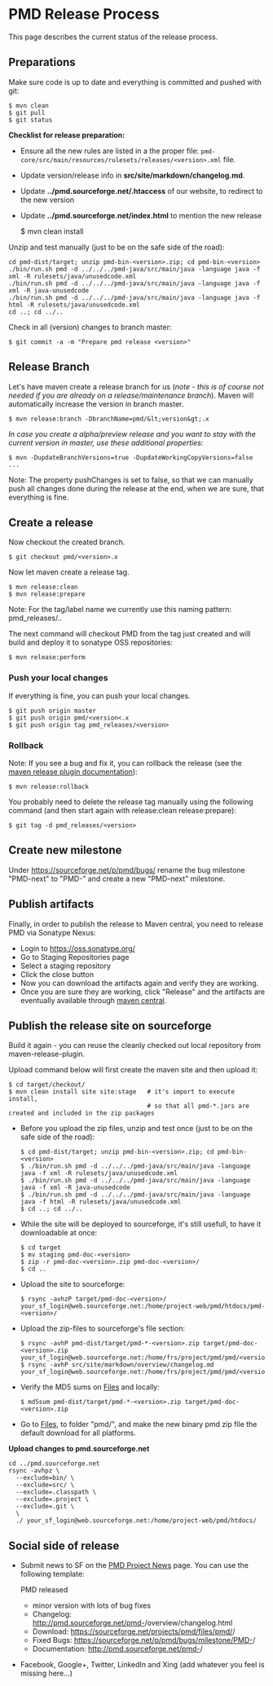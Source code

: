 <!--
        <author email="rpelisse@users.sourceforge.net">Romain Pelisse</author>
        <author email="adangel@users.sourceforge.net">Andreas Dangel</author>
-->

# PMD Release Process

This page describes the current status of the release process.

## Preparations

Make sure code is up to date and everything is committed and pushed with git:

    $ mvn clean
    $ git pull
    $ git status

**Checklist for release preparation:**

*   Ensure all the new rules are listed in a the proper file:
    `pmd-core/src/main/resources/rulesets/releases/<version>.xml` file.
*   Update version/release info in **src/site/markdown/changelog.md**.
*   Update **../pmd.sourceforge.net/.htaccess** of our website, to redirect to the new version
*   Update **../pmd.sourceforge.net/index.html** to mention the new release

    $ mvn clean install

Unzip and test manually (just to be on the safe side of the road):

    cd pmd-dist/target; unzip pmd-bin-<version>.zip; cd pmd-bin-<version>
    ./bin/run.sh pmd -d ../../../pmd-java/src/main/java -language java -f xml -R rulesets/java/unusedcode.xml
    ./bin/run.sh pmd -d ../../../pmd-java/src/main/java -language java -f xml -R java-unusedcode
    ./bin/run.sh pmd -d ../../../pmd-java/src/main/java -language java -f html -R rulesets/java/unusedcode.xml
    cd ..; cd ../..

Check in all (version) changes to branch master:

    $ git commit -a -m "Prepare pmd release <version>"

## Release Branch

Let's have maven create a release branch for us (<em>note - this is of course not
needed if you are already on a release/maintenance branch</em>). Maven will automatically
increase the version in branch master.

    $ mvn release:branch -DbranchName=pmd/&lt;version&gt;.x

<em>In case you create a alpha/preview release and you want to stay with the current
version in master, use these additional properties:</em>

    $ mvn -DupdateBranchVersions=true -DupdateWorkingCopyVersions=false ...

Note: The property pushChanges is set to false, so that we can manually
push all changes done during the release at the end, when we are sure,
that everything is fine.

## Create a release

Now checkout the created branch.

    $ git checkout pmd/<version>.x

Now let maven create a release tag.


    $ mvn release:clean
    $ mvn release:prepare

Note: For the tag/label name we currently use this naming pattern:
pmd_releases/<major-version>.<minor-version>.<micro-version>

The next command will checkout PMD from the tag just created and will build
and deploy it to sonatype OSS repositories:

    $ mvn release:perform

### Push your local changes

If everything is fine, you can push your local changes.

    $ git push origin master
    $ git push origin pmd/<version<.x
    $ git push origin tag pmd_releases/<version>

### Rollback

Note: If you see a bug and fix it, you can rollback the release
(see the [maven release plugin documentation](http://maven.apache.org/plugins/maven-release-plugin/examples/rollback-release.html)):

    $ mvn release:rollback

You probably need to delete the release tag manually using the following command (and then
start again with release:clean release:prepare):

    $ git tag -d pmd_releases/<version>

## Create new milestone

Under <https://sourceforge.net/p/pmd/bugs/> rename
the bug milestone "PMD-next" to "PMD-<version>" and create a new "PMD-next" milestone.

## Publish artifacts

Finally, in order to publish the release to Maven central,
you need to release PMD via Sonatype Nexus:

*   Login to <https://oss.sonatype.org/>
*   Go to Staging Repositories page
*   Select a staging repository
*   Click the close button
*   Now you can download the artifacts again and verify they are working.
*   Once you are sure they are working, click "Release" and the artifacts are
    eventually available through
    [maven central](http://repo.maven.apache.org/maven2/net/sourceforge/pmd/pmd/).

## Publish the release site on sourceforge

Build it again - you can reuse the cleanly checked out local repository from maven-release-plugin.

Upload command below will first create the maven site and then upload it:

    $ cd target/checkout/
    $ mvn clean install site site:stage   # it's import to execute install,
                                          # so that all pmd-*.jars are created and included in the zip packages

*   Before you upload the zip files, unzip and test once (just to be on the safe side of the road):

        $ cd pmd-dist/target; unzip pmd-bin-<version>.zip; cd pmd-bin-<version>
        $ ./bin/run.sh pmd -d ../../../pmd-java/src/main/java -language java -f xml -R rulesets/java/unusedcode.xml
        $ ./bin/run.sh pmd -d ../../../pmd-java/src/main/java -language java -f xml -R java-unusedcode
        $ ./bin/run.sh pmd -d ../../../pmd-java/src/main/java -language java -f html -R rulesets/java/unusedcode.xml
        $ cd ..; cd ../..

*   While the site will be deployed to sourceforge, it's still usefull, to have it downloadable at once:

        $ cd target
        $ mv staging pmd-doc-<version>
        $ zip -r pmd-doc-<version>.zip pmd-doc-<version>/
        $ cd ..

*   Upload the site to sourceforge:

        $ rsync -avhzP target/pmd-doc-<version>/ your_sf_login@web.sourceforge.net:/home/project-web/pmd/htdocs/pmd-<version>/

*   Upload the zip-files to sourceforge's file section:

        $ rsync -avhP pmd-dist/target/pmd-*-<version>.zip target/pmd-doc-<version>.zip your_sf_login@web.sourceforge.net:/home/frs/project/pmd/pmd/<version>/
        $ rsync -avhP src/site/markdown/overview/changelog.md your_sf_login@web.sourceforge.net:/home/frs/project/pmd/pmd/<version>/ReadMe.md

*   Verify the MD5 sums on <a href="https://sourceforge.net/projects/pmd/files/pmd/">Files</a> and locally:

        $ md5sum pmd-dist/target/pmd-*-<version>.zip target/pmd-doc-<version>.zip

*   Go to [Files](https://sourceforge.net/projects/pmd/files/pmd/), to folder "pmd/<version>",
    and make the new binary pmd zip file the default download for all platforms.</li>

**Upload changes to pmd.sourceforge.net**

    cd ../pmd.sourceforge.net
    rsync -avhpz \
      --exclude=bin/ \
      --exclude=src/ \
      --exclude=.classpath \
      --exclude=.project \
      --exclude=.git \
      \
      ./ your_sf_login@web.sourceforge.net:/home/project-web/pmd/htdocs/

## Social side of release

*   Submit news to SF on the [PMD Project News](https://sourceforge.net/p/pmd/news/) page. You can use
    the following template:

    PMD <version> released
    
    * minor version with lots of bug fixes
    * Changelog: http://pmd.sourceforge.net/pmd-<version>/overview/changelog.html
    * Download: https://sourceforge.net/projects/pmd/files/pmd/<version>/
    * Fixed Bugs: https://sourceforge.net/p/pmd/bugs/milestone/PMD-<version>/
    * Documentation: http://pmd.sourceforge.net/pmd-<version>/

*   Facebook, Google+, Twitter, LinkedIn and Xing (add whatever you feel is missing here...)

